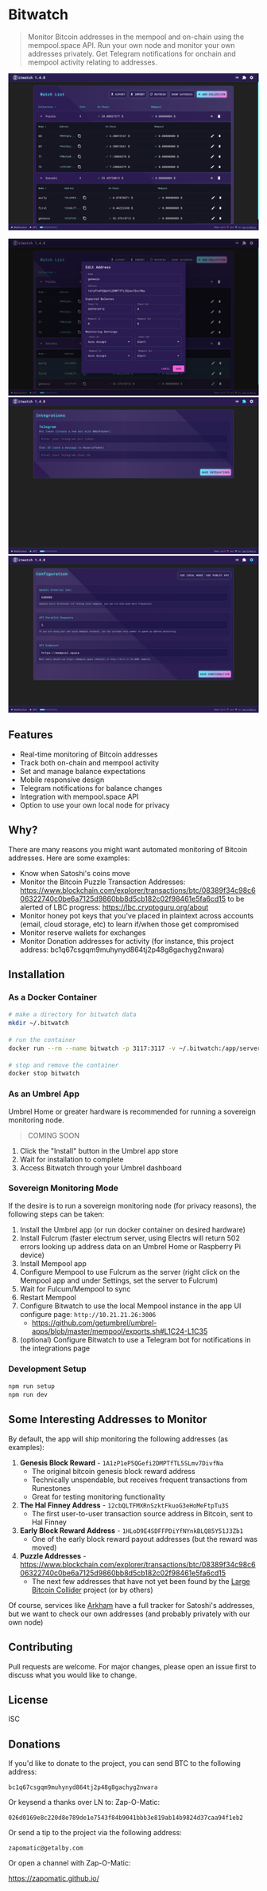 # Bitwatch

> Monitor Bitcoin addresses in the mempool and on-chain using the mempool.space API. Run your own node and monitor your own addresses privately. Get Telegram notifications for onchain and mempool activity relating to addresses.

![Bitwatch](./client/public/app.png)

![Bitwatch](./client/public/app_1.png)
![Bitwatch](./client/public/app_2.png)
![Bitwatch](./client/public/app_3.png)

## Features

- Real-time monitoring of Bitcoin addresses
- Track both on-chain and mempool activity
- Set and manage balance expectations
- Mobile responsive design
- Telegram notifications for balance changes
- Integration with mempool.space API
- Option to use your own local node for privacy

## Why?

There are many reasons you might want automated monitoring of Bitcoin addresses. Here are some examples:

- Know when Satoshi's coins move
- Monitor the Bitcoin Puzzle Transaction Addresses: https://www.blockchain.com/explorer/transactions/btc/08389f34c98c606322740c0be6a7125d9860bb8d5cb182c02f98461e5fa6cd15 to be alerted of LBC progress: https://lbc.cryptoguru.org/about
- Monitor honey pot keys that you've placed in plaintext across accounts (email, cloud storage, etc) to learn if/when those get compromised
- Monitor reserve wallets for exchanges
- Monitor Donation addresses for activity (for instance, this project address: bc1q67csgqm9muhynyd864tj2p48g8gachyg2nwara)

## Installation

### As a Docker Container

```bash
# make a directory for bitwatch data
mkdir ~/.bitwatch

# run the container
docker run --rm --name bitwatch -p 3117:3117 -v ~/.bitwatch:/app/server/data ghcr.io/zapomatic/bitwatch:latest

# stop and remove the container
docker stop bitwatch
```

### As an Umbrel App

Umbrel Home or greater hardware is recommended for running a sovereign monitoring node.

> COMING SOON

1. Click the "Install" button in the Umbrel app store
2. Wait for installation to complete
3. Access Bitwatch through your Umbrel dashboard

### Sovereign Monitoring Mode

If the desire is to run a sovereign monitoring node (for privacy reasons), the following steps can be taken:

1. Install the Umbrel app (or run docker container on desired hardware)
2. Install Fulcrum (faster electrum server, using Electrs will return 502 errors looking up address data on an Umbrel Home or Raspberry Pi device)
3. Install Mempool app
4. Configure Mempool to use Fulcrum as the server (right click on the Mempool app and under Settings, set the server to Fulcrum)
5. Wait for Fulcum/Mempool to sync
6. Restart Mempool
7. Configure Bitwatch to use the local Mempool instance in the app UI configure page: `http://10.21.21.26:3006`
   - https://github.com/getumbrel/umbrel-apps/blob/master/mempool/exports.sh#L1C24-L1C35
8. (optional) Configure Bitwatch to use a Telegram bot for notifications in the integrations page

### Development Setup

```bash
npm run setup
npm run dev
```

## Some Interesting Addresses to Monitor

By default, the app will ship monitoring the following addresses (as examples):

1. **Genesis Block Reward** - `1A1zP1eP5QGefi2DMPTfTL5SLmv7DivfNa`
   - The original bitcoin genesis block reward address
   - Technically unspendable, but receives frequent transactions from Runestones
   - Great for testing monitoring functionality
2. **The Hal Finney Address** - `12cbQLTFMXRnSzktFkuoG3eHoMeFtpTu3S`
   - The first user-to-user transaction source address in Bitcoin, sent to Hal Finney
3. **Early Block Reward Address** - `1HLoD9E4SDFFPDiYfNYnkBLQ85Y51J3Zb1`
   - One of the early block reward payout addresses (but the reward was moved)
4. **Puzzle Addresses** - https://www.blockchain.com/explorer/transactions/btc/08389f34c98c606322740c0be6a7125d9860bb8d5cb182c02f98461e5fa6cd15
   - The next few addresses that have not yet been found by the [Large Bitcoin Collider](https://lbc.cryptoguru.org/about) project (or by others)

Of course, services like [Arkham](https://intel.arkm.com/explorer/entity/satoshi-nakamoto) have a full tracker for Satoshi's addresses, but we want to check our own addresses (and probably privately with our own node)

## Contributing

Pull requests are welcome. For major changes, please open an issue first to discuss what you would like to change.

## License

ISC

## Donations

If you'd like to donate to the project, you can send BTC to the following address:

```
bc1q67csgqm9muhynyd864tj2p48g8gachyg2nwara
```

Or keysend a thanks over LN to: Zap-O-Matic:

```
026d0169e8c220d8e789de1e7543f84b9041bbb3e819ab14b9824d37caa94f1eb2
```

Or send a tip to the project via the following address:

```
zapomatic@getalby.com
```

Or open a channel with Zap-O-Matic:

https://zapomatic.github.io/
